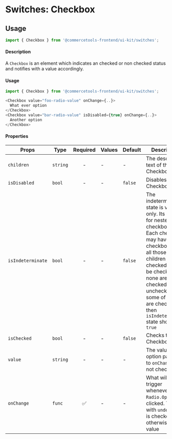 # Switches: Checkbox

## Usage

```js
import { Checkbox } from '@commercetools-frontend/ui-kit/switches';
```

#### Description

A `Checkbox` is an element which indicates an checked or non checked status and
notifies with a value accordingly.

#### Usage

```js
import { Checkbox } from '@commercetools-frontend/ui-kit/switches';

<Checkbox value="foo-radio-value" onChange={..}>
  What ever option
</Checkbox>
<Checkbox value="bar-radio-value" isDisabled={true} onChange={..}>
  Another option
</Checkbox>
```

#### Properties

| Props             | Type     | Required | Values | Default | Description                                                                                                                                                                                                                                                                             |
| ----------------- | -------- | :------: | ------ | ------- | --------------------------------------------------------------------------------------------------------------------------------------------------------------------------------------------------------------------------------------------------------------------------------------- |
| `children`        | `string` |    -     | -      | -       | The descriptive text of the Checkbox                                                                                                                                                                                                                                                    |
| `isDisabled`      | `bool`   |    -     | -      | `false` | Disables the Checkbox                                                                                                                                                                                                                                                                   |
| `isIndeterminate` | `bool`   |    -     | -      | `false` | The indeterminate state is visual only. Its used for nested checkboxes. Each checkbox may have child checkboxes. If all those children are checked, it may be checked. If none are checked, it is unchecked. If some of them are checked, then `isIndeterminate` state should be `true` |
| `isChecked`       | `bool`   |    -     | -      | `false` | Checks the Checkbox                                                                                                                                                                                                                                                                     |
| `value`           | `string` |    -     | -      | -       | The value of the option passed to `onChange` if not checked                                                                                                                                                                                                                             |
| `onChange`        | `func`   |    ✅    | -      | -       | What will trigger whenever an `Radio.Option` is clicked. Trigged with `undefined` is checked otherwise the value                                                                                                                                                                        |
